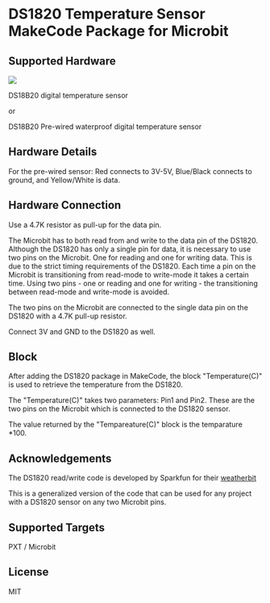 # DS1820 Temperature Sensor MakeCode Package for Microbit 

## Supported Hardware
![](https://github.com/JordanElectronics/pxt-ds1820/blob/master/icon.png)

DS18B20 digital temperature sensor

or 

DS18B20 Pre-wired waterproof digital temperature sensor

## Hardware Details
For the pre-wired sensor: Red connects to 3V-5V, Blue/Black connects to ground, and Yellow/White is data.

## Hardware Connection
Use a 4.7K resistor as pull-up for the data pin.

The Microbit has to both read from and write to the data pin of the DS1820. Although the DS1820 has only a single pin for data, it is necessary to use two pins on the Microbit. One for reading and one for writing data. This is due to the strict timing requirements of the DS1820. Each time a pin on the Microbit is transitioning from read-mode to write-mode it takes a certain time. Using two pins - one or reading and one for writing - the transitioning between read-mode and write-mode is avoided.

The two pins on the Microbit are connected to the single data pin on the DS1820 with a 4.7K pull-up resistor.

Connect 3V and GND to the DS1820 as well.

## Block

After adding the DS1820 package in MakeCode, the block "Temperature(C)" is used to retrieve the temperature from the DS1820.

The "Temperature(C)" takes two parameters: Pin1 and Pin2. These are the two pins on the Microbit which is connected to the DS1820 sensor.

The value returned by the "Tempareature(C)" block is the temparature *100.

## Acknowledgements
The DS1820 read/write code is developed by Sparkfun for their [weatherbit](https://www.sparkfun.com/products/14214)

This is a generalized version of the code that can be used for any project with a DS1820 sensor on any two Microbit pins.

## Supported Targets
PXT / Microbit

## License
MIT

